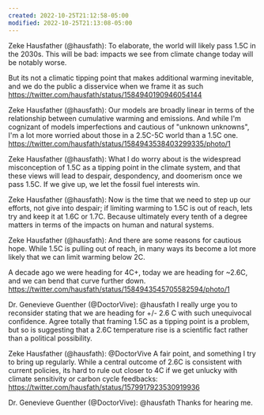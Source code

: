 ```yaml
---
created: 2022-10-25T21:12:58-05:00
modified: 2022-10-25T21:13:08-05:00
---
```


Zeke Hausfather (@hausfath): To elaborate, the world will likely pass 1.5C in the 2030s. This will be bad: impacts we see from climate change today will be notably worse.

But its not a climatic tipping point that makes additional warming inevitable, and we do the public a disservice when we frame it as such https://twitter.com/hausfath/status/1584940190946054144

Zeke Hausfather (@hausfath): Our models are broadly linear in terms of the relationship between cumulative warming and emissions. And while I'm cognizant of models imperfections and cautious of "unknown unknowns", I'm a lot more worried about those in a 2.5C-5C world than a 1.5C one. https://twitter.com/hausfath/status/1584943538403299335/photo/1

Zeke Hausfather (@hausfath): What I do worry about is the widespread misconception of 1.5C as a tipping point in the climate system, and that these views will lead to despair, despondency, and doomerism once we pass 1.5C. If we give up, we let the fossil fuel interests win.

Zeke Hausfather (@hausfath): Now is the time that we need to step up our efforts, not give into despair; if limiting warming to 1.5C is out of reach, lets try and keep it at 1.6C or 1.7C. Because ultimately every tenth of a degree matters in terms of the impacts on human and natural systems.

Zeke Hausfather (@hausfath): And there are some reasons for cautious hope. While 1.5C is pulling out of reach, in many ways its become a lot more likely that we can limit warming below 2C.

A decade ago we were heading for 4C+, today we are heading for ~2.6C, and we can bend that curve further down. https://twitter.com/hausfath/status/1584943545705582594/photo/1

Dr. Genevieve Guenther (@DoctorVive): @hausfath I really urge you to reconsider stating that we are heading for +/- 2.6 C with such unequivocal confidence. Agree totally that framing 1.5C as a tipping point is a problem, but so is suggesting that a 2.6C temperature rise is a scientific fact rather than a political possibility.

Zeke Hausfather (@hausfath): @DoctorVive A fair point, and something I try to bring up regularly. While a central outcome of 2.6C is consistent with current policies, its hard to rule out closer to 4C if we get unlucky with climate sensitivity or carbon cycle feedbacks: https://twitter.com/hausfath/status/1579917923530919936

Dr. Genevieve Guenther (@DoctorVive): @hausfath Thanks for hearing me.
